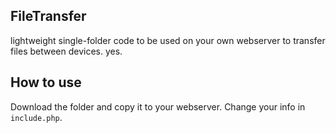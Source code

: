## FileTransfer
lightweight single-folder code to be used on your own webserver to transfer files between devices. yes.

## How to use
Download the folder and copy it to your webserver. Change your info in ``` include.php ```. 
